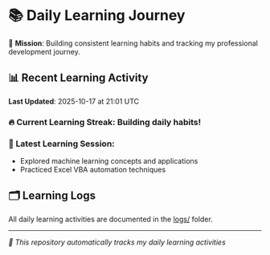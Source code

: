 # 📚 Daily Learning Journey

🎯 **Mission**: Building consistent learning habits and tracking my professional development journey.

## 📊 Recent Learning Activity

**Last Updated**: 2025-10-17 at 21:01 UTC

### 🔥 Current Learning Streak: Building daily habits!

### 📝 Latest Learning Session:
- Explored machine learning concepts and applications
- Practiced Excel VBA automation techniques

## 🗂️ Learning Logs

All daily learning activities are documented in the [logs/](./logs/) folder.

---
*🤖 This repository automatically tracks my daily learning activities*
